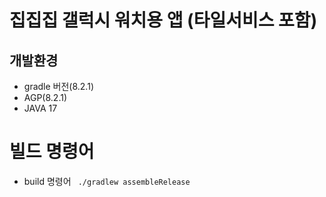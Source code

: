# 집집집 갤럭시 워치용 앱 (타일서비스 포함)

## 개발환경

- gradle 버전(8.2.1)
- AGP(8.2.1)
- JAVA 17

# 빌드 명령어

- build 명령어
  `` ./gradlew assembleRelease``